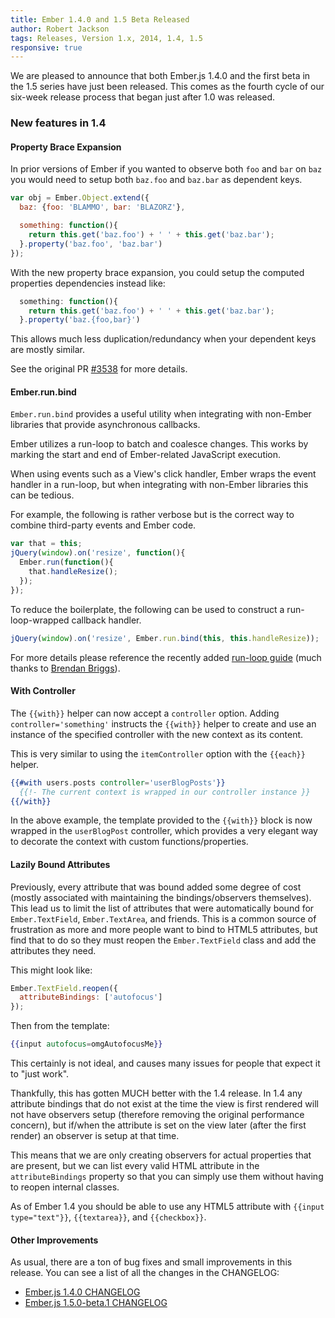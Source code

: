 ```yaml
---
title: Ember 1.4.0 and 1.5 Beta Released
author: Robert Jackson
tags: Releases, Version 1.x, 2014, 1.4, 1.5
responsive: true
---
```


We are pleased to announce that both Ember.js 1.4.0 and the first beta in the 1.5 series
have just been released. This comes as the fourth cycle of our six-week release
process that began just after 1.0 was released.

### New features in 1.4

#### Property Brace Expansion

In prior versions of Ember if you wanted to observe both `foo` and `bar` on `baz`
you would need to setup both `baz.foo` and `baz.bar` as dependent keys.

```javascript
var obj = Ember.Object.extend({
  baz: {foo: 'BLAMMO', bar: 'BLAZORZ'},

  something: function(){
    return this.get('baz.foo') + ' ' + this.get('baz.bar');
  }.property('baz.foo', 'baz.bar')
});
```

With the new property brace expansion, you could setup the computed properties dependencies
instead like:

```javascript
  something: function(){
    return this.get('baz.foo') + ' ' + this.get('baz.bar');
  }.property('baz.{foo,bar}')
```

This allows much less duplication/redundancy when your dependent keys are mostly similar.

See the original PR [#3538](https://github.com/emberjs/ember.js/pull/3538) for more details.

#### Ember.run.bind

`Ember.run.bind` provides a useful utility when integrating with non-Ember libraries
that provide asynchronous callbacks.

Ember utilizes a run-loop to batch and coalesce changes. This works by
marking the start and end of Ember-related JavaScript execution.

When using events such as a View's click handler, Ember wraps the event
handler in a run-loop, but when integrating with non-Ember libraries this
can be tedious.

For example, the following is rather verbose but is the correct way to combine
third-party events and Ember code.

```javascript
var that = this;
jQuery(window).on('resize', function(){
  Ember.run(function(){
    that.handleResize();
  });
});
```

To reduce the boilerplate, the following can be used to construct a
run-loop-wrapped callback handler.

```javascript
jQuery(window).on('resize', Ember.run.bind(this, this.handleResize));
```

For more details please reference the recently added [run-loop guide](/guides/understanding-ember/run-loop/)
(much thanks to [Brendan Briggs](https://github.com/bfbriggs)).

#### With Controller

The `{{with}}` helper can now accept a `controller` option. Adding `controller='something'`
instructs the `{{with}}` helper to create and use an instance of the specified controller
with the new context as its content.

This is very similar to using the `itemController` option with the `{{each}}` helper.

```handlebars
{{#with users.posts controller='userBlogPosts'}}
  {{!- The current context is wrapped in our controller instance }}
{{/with}}
```

In the above example, the template provided to the `{{with}}` block is now wrapped in the
`userBlogPost` controller, which provides a very elegant way to decorate the context with custom
functions/properties.

#### Lazily Bound Attributes

Previously, every attribute that was bound added some degree of cost (mostly associated with maintaining
the bindings/observers themselves). This lead us to limit the list of attributes that were automatically
bound for `Ember.TextField`, `Ember.TextArea`, and friends. This is a common source of frustration as
more and more people want to bind to HTML5 attributes, but find that to do so they must reopen the
`Ember.TextField` class and add the attributes they need.

This might look like:

```javascript
Ember.TextField.reopen({
  attributeBindings: ['autofocus']
});
```

Then from the template:

```handlebars
{{input autofocus=omgAutofocusMe}}
```

This certainly is not ideal, and causes many issues for people that expect it to "just work".

Thankfully, this has gotten MUCH better with the 1.4 release. In 1.4 any attribute bindings that do not
exist at the time the view is first rendered will not have observers setup (therefore removing the original
performance concern), but if/when the attribute is set on the view later (after the first render) an observer
is setup at that time.

This means that we are only creating observers for actual properties that are present, but we can list every
valid HTML attribute in the `attributeBindings` property so that you can simply use them without having to reopen
internal classes.

As of Ember 1.4 you should be able to use any HTML5 attribute with `{{input type="text"}}`, `{{textarea}}`, and
`{{checkbox}}`.

#### Other Improvements

As usual, there are a ton of bug fixes and small improvements in this
release. You can see a list of all the changes in the CHANGELOG:

* [Ember.js 1.4.0 CHANGELOG](https://github.com/emberjs/ember.js/blob/v1.4.0/CHANGELOG.md)
* [Ember.js 1.5.0-beta.1 CHANGELOG](https://github.com/emberjs/ember.js/blob/v1.5.0-beta.1/CHANGELOG.md)
